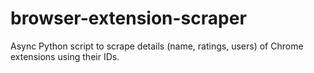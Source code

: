 # browser-extension-scraper
Async Python script to scrape details (name, ratings, users) of Chrome extensions using their IDs.
